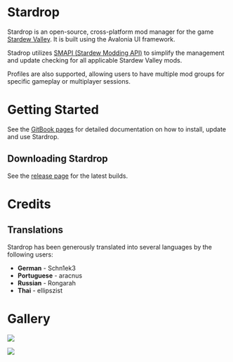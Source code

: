 # Stardrop
 
Stardrop is an open-source, cross-platform mod manager for the game [Stardew Valley](https://www.stardewvalley.net/). It is built using the Avalonia UI framework.

Stadrop utilizes [SMAPI (Stardew Modding API)](https://smapi.io/) to simplify the management and update checking for all applicable Stardew Valley mods.

Profiles are also supported, allowing users to have multiple mod groups for specific gameplay or multiplayer sessions.

# Getting Started

See the [GitBook pages](https://floogen.gitbook.io/stardrop/) for detailed documentation on how to install, update and use Stardrop.

## Downloading Stardrop

See the [release page](https://github.com/Floogen/Stardrop/releases/latest) for the latest builds.

# Credits
## Translations
Stardrop has been generously translated into several languages by the following users:

* **German** - Schn1ek3
* **Portuguese** - aracnus
* **Russian** - Rongarah
* **Thai** - ellipszist

# Gallery

![](https://imgur.com/WdjwfnG.gif)

![](https://imgur.com/kalsOjS.gif)
